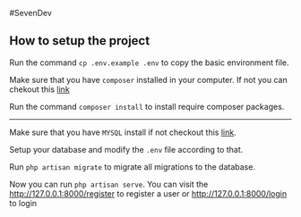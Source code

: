 #SevenDev

## How to setup the project

Run the command `cp .env.example .env` to copy the basic environment file.

Make sure that you have `composer` installed in your computer. If not you can chekout this [link](https://getcomposer.org/download/)

Run the command `composer install` to install require composer packages.

***
Make sure that you have   `MYSQL` install if not checkout this [link](https://dev.mysql.com/downloads/mysql/).

Setup your database and modify the `.env` file according to that.

Run `php artisan migrate` to migrate all migrations to the database.

Now you can run `php artisan serve`. You can visit the http://127.0.0.1:8000/register to register a user or http://127.0.0.1:8000/login to login
